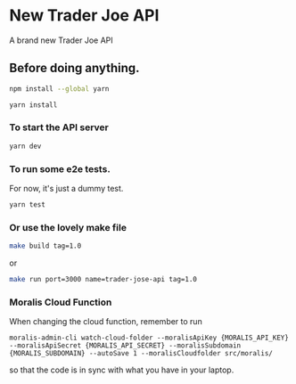 # New Trader Joe API

A brand new Trader Joe API

## Before doing anything.

```bash
npm install --global yarn
```

```bash
yarn install
```

### To start the API server

```bash
yarn dev
```

### To run some e2e tests.

For now, it's just a dummy test.

```bash
yarn test
```

### Or use the lovely make file

```bash
make build tag=1.0
```

or 

```bash
make run port=3000 name=trader-jose-api tag=1.0
```

### Moralis Cloud Function

When changing the cloud function, remember to run 
```
moralis-admin-cli watch-cloud-folder --moralisApiKey {MORALIS_API_KEY} --moralisApiSecret {MORALIS_API_SECRET} --moralisSubdomain {MORALIS_SUBDOMAIN} --autoSave 1 --moralisCloudfolder src/moralis/
```
so that the code is in sync with what you have in your laptop. 

